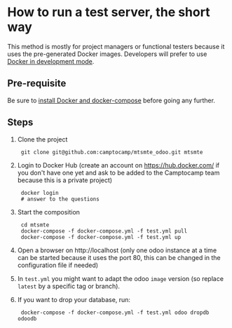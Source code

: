 <!--
This file has been generated with 'invoke project.sync'.
Do not modify. Any manual change will be lost.
Please propose your modification on
https://github.com/camptocamp/odoo-template instead.
-->
# How to run a test server, the short way

This method is mostly for project managers or functional testers because it uses the pre-generated Docker images. Developers will prefer to use [Docker in development mode](docker-dev.md).

## Pre-requisite

Be sure to [install Docker and docker-compose](prerequisite.md) before going any further.

## Steps

1. Clone the project

        git clone git@github.com:camptocamp/mtsmte_odoo.git mtsmte

2. Login to Docker Hub (create an account on https://hub.docker.com/ if you
   don't have one yet and ask to be added to the Camptocamp team because this
   is a private project)

        docker login
        # answer to the questions

3. Start the composition

        cd mtsmte
        docker-compose -f docker-compose.yml -f test.yml pull
        docker-compose -f docker-compose.yml -f test.yml up

4. Open a browser on http://localhost (only one odoo instance at a time can be
   started because it uses the port 80, this can be changed in the
   configuration file if needed)

4. In `test.yml` you might want to adapt the odoo `image` version (so replace `latest` by a specific tag or branch).

5. If you want to drop your database, run:

        docker-compose -f docker-compose.yml -f test.yml odoo dropdb odoodb
